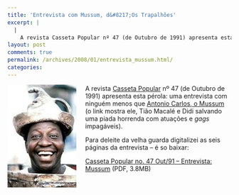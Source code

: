 ```yaml
---
title: 'Entrevista com Mussum, d&#8217;Os Trapalhões'
excerpt: |
  |
    A revista Casseta Popular nº 47 (de Outubro de 1991) apresenta esta pérola: uma entrevista com ninguém menos que Antonio Carlos, o Mussum (o link mostra ele, Tião Macalé e Didi salvando uma piada horrenda com atuações e gags impagáveis)....
layout: post
comments: true
permalink: /archives/2008/01/entrevista_mussum.html/
categories:
---
```

<span class="mt-enclosure mt-enclosure-image"><img class="mt-image-left" style="float: left;margin: 0 20px 20px 0" src="/archives/img/mussum.jpg" alt="" width="155" height="232" /></span>A revista [Casseta Popular][1] nº 47 (de Outubro de 1991) apresenta esta pérola: uma entrevista com ninguém menos que [Antonio Carlos, o Mussum][2] (o link mostra ele, Tião Macalé e Didi salvando uma piada horrenda com atuações e *gags* impagáveis).

Para deleite da velha guarda digitalizei as seis páginas da entrevista &#8211; é so baixar:

[Casseta Popular no. 47 Out/91 &#8211; Entrevista: Mussum][3] (PDF, 3.8MB)

 [1]: http://pt.wikipedia.org/wiki/Casseta_Popular
 [2]: http://www.youtube.com/watch?v=2NhvnXsCkJ8&feature=related
 [3]: /wp-content/uploads/2008/01/casseta_popular_47_Out91_entrevista_mussum.pdf
